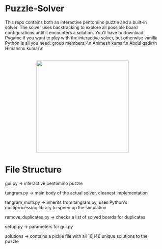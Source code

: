 # Puzzle-Solver

This repo contains both an interactive pentomino puzzle and a built-in solver. The solver uses backtracking to explore all possible board configurations until it encounters a solution. You'll have to download Pygame if you want to play with the interactive solver, but otherwise vanilla Python is all you need.
group members:-\n
Animesh kumar\n
Abdul qadir\n
Himanshu kumar\n
</br>
</br>

<p align="center">
  <img src="images/solutions.gif" width="300" height="300"/>
</p>

# File Structure
gui.py -> interactive pentomino puzzle

tangram.py -> main body of the actual solver, cleanest implementation

tangram_multi.py -> inherits from tangram.py, uses Python's multiprocessing library to speed up the simulation

remove_duplicates.py -> checks a list of solved boards for duplicates

setup.py -> parameters for gui.py

solutions -> contains a pickle file with all 16,146 unique solutions to the puzzle
